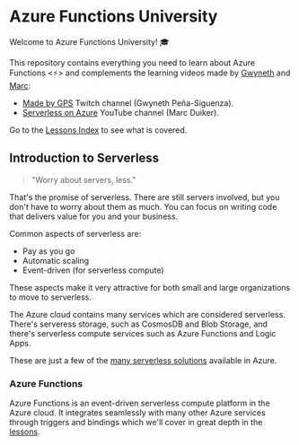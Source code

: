# Azure Functions University

Welcome to Azure Functions University! 🎓

This repository contains everything you need to learn about Azure Functions &lt;⚡&gt; and complements the learning videos made by [Gwyneth](https://twitter.com/madebygps) and [Marc](https://twitter.com/marcduiker):

- [Made by GPS](https://www.twitch.tv/madebygps) Twitch channel (Gwyneth Peña-Siguenza).
- [Serverless on Azure](https://www.youtube.com/c/marcduiker-serverless) YouTube channel (Marc Duiker).

Go to the [Lessons Index](lessons/_index.md) to see what is covered.

## Introduction to Serverless

> "Worry about servers, less."

That's the promise of serverless. There are still servers involved, but you don't have to worry about them as much. You can focus on writing code that delivers value for you and your business.

Common aspects of serverless are:

- Pay as you go
- Automatic scaling
- Event-driven (for serverless compute)

These aspects make it very attractive for both small and large organizations to move to serverless.

The Azure cloud contains many services which are considered serverless. There's serveress storage, such as CosmosDB and Blob Storage, and there's serverless compute services such as Azure Functions and Logic Apps. 

These are just a few of the [many serverless solutions](https://azure.microsoft.com/en-us/solutions/serverless/#overview) available in Azure.

### Azure Functions

Azure Functions is an event-driven serverless compute platform in the Azure cloud. It integrates seamlessly with many other Azure services through triggers and bindings which we'll cover in great depth in the [lessons](./lessons/_index.md).
